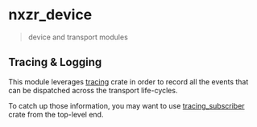 # nxzr_device

> device and transport modules

## Tracing & Logging

This module leverages [tracing](https://github.com/tokio-rs/tracing) crate in order to record all the events that can be dispatched across the transport life-cycles.

To catch up those information, you may want to use [tracing_subscriber](https://docs.rs/tracing-subscriber/latest/tracing_subscriber/) crate from the top-level end.
